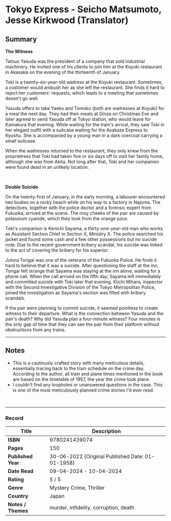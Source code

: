 # Tokyo Express - Seicho Matsumoto, Jesse Kirkwood (Translator)

## Summary
<b>The Witness</b>

Tatsuo Yasuda was the president of a company that sold industrial machinery. He invited one of his clients to join him at the Koyuki restaurant in Akasaka on the evening of the thirteenth of January.

Toki is a twenty-six-year-old waitress at the Koyuki restaurant. Sometimes, a customer would ambush her as she left the restaurant. She finds it hard to reject her customers' requests, which leads to a meeting that sometimes doesn't go well.

Yasuda offers to take Yaeko and Tomoko (both are waitresses at Koyuki) for a meal the next day. They had their meals at Ginza on Christmas Eve and later agreed to send Yasuda off at Tokyo station, who would leave for Kamakura that evening. While waiting for the train's arrival, they saw Toki in her elegant outfit with a suitcase waiting for the Asakaze Express to Kyushu. She is accompanied by a young man in a dark overcoat carrying a small suitcase.

When the waitresses returned to the restaurant, they only knew from the proprietress that Toki had taken five or six days off to visit her family home, although she was from Akita. Not long after that, Toki and her companion were found dead in an unlikely location.

<br>

<b>Double Suicide</b>

On the twenty-first of January, in the early morning, a labourer encountered two bodies on a rocky beach while on his way to a factory in Najoma. The detectives, together with the police doctor and a forensic expert from Fukuoka, arrived at the scene. The rosy cheeks of the pair are caused by potassium cyanide, which they took from the orange juice. 

Toki's companion is Kenichi Sayama, a thirty-one-year-old man who works as Assistant Section Chief in Section X, Ministry X. The police searched his jacket and found some cash and a few other possessions but no suicide note. Due to the recent government bribery scandal, his suicide was linked to the act of covering the bribery for his superior.

Jutora Torigai was one of the veterans of the Fukuoka Police. He finds it hard to believe that it was a suicide. After questioning the staff at the inn, Torigai felt strange that Sayama was staying at the inn alone, waiting for a phone call. When the call arrived on the fifth day, Sayama left immediately and committed suicide with Toki later that evening. Kiichi Mihara, inspector with the Second Investigative Division of the Tokyo Metropolitan Police, joined the investigation as  Sayama's section was filled with bribery scandals.

If the pair were planning to commit suicide, it seemed pointless to create witness to their departure. What is the connection between Yasuda and the pair's death? Why did Yasuda plan a four-minute witness? Four minutes is the only gap of time that they can see the pair from their platform without obstructions from any trains.
<br>
***

## Notes
- This is a cautiously crafted story with many meticulous details, essentially tracing back to the train schedule on the crime day. According to the author, all train and plane times mentioned in the book are based on the timetable of 1957, the year the crime took place.
- I couldn't find any loopholes or unanswered questions in the case.
This is one of the most meticulously planned crime stories I'd ever read.

<br>

***
### Record
| Title | Description |
| -- | -- |
| **ISBN** | 9780241439074 |
| **Pages** | 150 |
| **Published Year** | 30-06-2022 (Original Published Date: 01-01-1958) |
| **Date Read** | 09-04-2024 - 10-04-2024 |
| **Rating** | 5 / 5 |
| **Genre** | Mystery Crime, Thriller |
| **Country** | Japan |
| **Notes / Themes** | murder, infidelity, corruption, death | 
